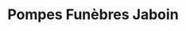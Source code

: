 ---
title: "Pompes Funèbres Jaboin"
url: /saint-cloud/pompes-funebres-jaboin/
shop: directeurs de funérailles
---